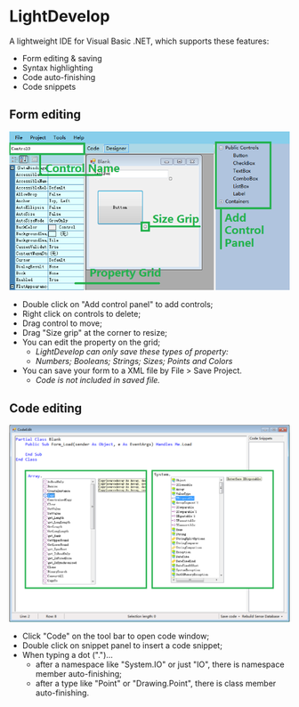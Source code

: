 # LightDevelop
A lightweight IDE for Visual Basic .NET, which supports these features:

- Form editing & saving
- Syntax highlighting
- Code auto-finishing
- Code snippets

## Form editing

![](Markdown\formedit.PNG)

- Double click on "Add control panel" to add controls;
- Right click on controls to delete;
- Drag control to move;
- Drag "Size grip" at the corner to resize;
- You can edit the property on the grid;
	- *LightDevelop can only save these types of property:*
	- *Numbers; Booleans; Strings; Sizes; Points and Colors*
- You can save your form to a XML file by File > Save Project.
	- *Code is not included in saved file.*
	
## Code editing

![](Markdown\code.PNG)

- Click "Code" on the tool bar to open code window;
- Double click on snippet panel to insert a code snippet;
- When typing a dot (".")...
	- after a namespace like "System.IO" or just "IO", there is namespace member auto-finishing;
	- after a type like "Point" or "Drawing.Point", there is class member auto-finishing.
